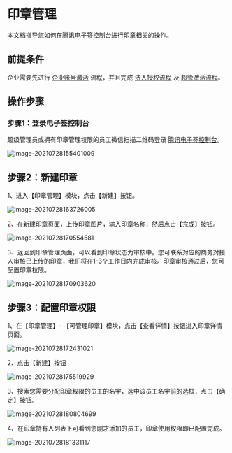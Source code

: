 # 印章管理

本文档指导您如何在腾讯电子签控制台进行印章相关的操作。

## 前提条件

企业需要先进行 [企业账号激活](https://cloud.tencent.com/document/product/1323/58492) 流程，并且完成 [法人授权流程](https://cloud.tencent.com/document/product/1323/58494) 及 [超管激活流程](https://cloud.tencent.com/document/product/1323/58493)。

## 操作步骤

### 步骤1：登录电子签控制台

超级管理员或拥有印章管理权限的员工微信扫描二维码登录 [腾讯电子签控制台](https://ess.tencent.com/)。

![image-20210728155401009](https://main.qcloudimg.com/raw/18112971f84bad49bfa231abc74f4d4c.png)

## 步骤2：新建印章

1、进入【印章管理】模块，点击【新建】按钮。

![image-20210728163726005](https://main.qcloudimg.com/raw/40b21e5ac05d73e8fc3ced92957e325d.png)

2、在新建印章页面，上传印章图片，输入印章名称，然后点击【完成】按钮。

![image-20210728170554581](https://main.qcloudimg.com/raw/9d221f859fa2617781b8686a516a950b.png)

3、返回到印章管理页面，可以看到印章状态为审核中。您可联系对应的商务对接人审核已上传的印章，我们将在1-3个工作日内完成审核。印章审核通过后，您可配置印章权限。

![image-20210728170903620](https://main.qcloudimg.com/raw/5f92f86816ae38145659666aa72eb9b9.png)

## 步骤3：配置印章权限

1、在【印章管理】- 【可管理印章】模块，点击【查看详情】按钮进入印章详情页面。

![image-20210728172431021](https://main.qcloudimg.com/raw/edc69bd4954104f31ea4766eb552c679.png)

2、点击【新建】按钮

![image-20210728175519929](https://main.qcloudimg.com/raw/f59357fa622b0098a533c59549356fc7.png)

3、搜索您需要分配印章权限的员工的名字，选中该员工名字前的选框，点击【确定】按钮。

![image-20210728180804699](https://main.qcloudimg.com/raw/0c3166df9798bf06e5304f124b66b723.png)

4、在印章持有人列表下可看到您刚才添加的员工，印章使用权限即已配置完成。

![image-20210728181331117](https://main.qcloudimg.com/raw/228412b9e181f45563a23a05b32ead88.png)